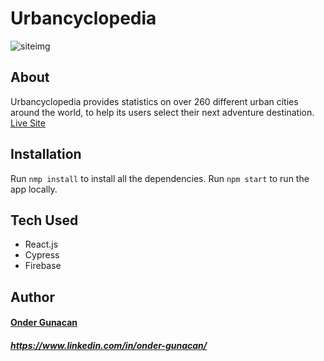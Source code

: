 # Urbancyclopedia

![siteimg](https://user-images.githubusercontent.com/32599743/42660776-63f282b4-85e9-11e8-8559-e5cb1b301ac4.png)

## About

Urbancyclopedia provides statistics on over 260 different urban cities around the world, to help its users select their next adventure destination. [Live Site](https://urbancyclopedia.firebaseapp.com/)

## Installation

Run `nmp install` to install all the dependencies.
Run `npm start` to run the app locally.

## Tech Used 

- React.js
- Cypress
- Firebase

## Author

#### [Onder Gunacan](https://github.com/Gunacan)
##### https://www.linkedin.com/in/onder-gunacan/